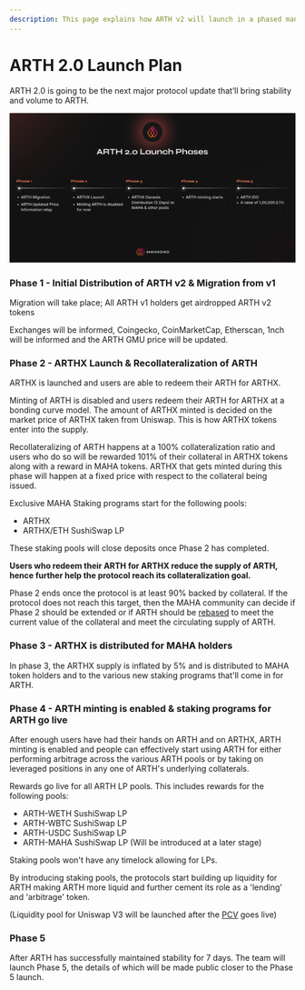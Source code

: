 ```yaml
---
description: This page explains how ARTH v2 will launch in a phased manner.
---
```


# ARTH 2.0 Launch Plan

ARTH 2.0 is going to be the next major protocol update that’ll bring stability and volume to ARTH.

![](.gitbook/assets/arth-2.0-launching-phases-5-.png)

### Phase 1 - Initial Distribution of ARTH v2 & Migration from v1

Migration will take place; All ARTH v1 holders get airdropped ARTH v2 tokens

Exchanges will be informed, Coingecko, CoinMarketCap, Etherscan, 1nch will be informed and the ARTH GMU price will be updated. 

### Phase 2 - ARTHX Launch & Recollateralization of ARTH

ARTHX is launched and users are able to redeem their ARTH for ARTHX.

Minting of ARTH is disabled and users redeem their ARTH for ARTHX at a bonding curve model. The amount of ARTHX minted is decided on the market price of ARTHX taken from Uniswap. This is how ARTHX tokens enter into the supply. 

Recollateralizing of ARTH happens at a 100% collateralization ratio and users who do so will be rewarded 101% of their collateral in ARTHX tokens along with a reward in MAHA tokens. ARTHX that gets minted during this phase will happen at a fixed price with respect to the collateral being issued.

Exclusive MAHA Staking programs start for the following pools:

* ARTHX
* ARTHX/ETH SushiSwap LP

These staking pools will close deposits once Phase 2 has completed.

**Users who redeem their ARTH for ARTHX reduce the supply of ARTH, hence further help the protocol reach its collateralization goal.**

Phase 2 ends once the protocol is at least 90% backed by collateral. If the protocol does not reach this target, then the MAHA community can decide if Phase 2 should be extended or if ARTH should be [rebased](arth-201/rebase-mechanism.md) to meet the current value of the collateral and meet the circulating supply of ARTH.

### Phase 3 - ARTHX is distributed for MAHA holders

In phase 3, the ARTHX supply is inflated by 5% and is distributed to MAHA token holders and to the various new staking programs that'll come in for ARTH.

### Phase 4 - ARTH minting is enabled & staking programs for ARTH go live

After enough users have had their hands on ARTH and on ARTHX, ARTH minting is enabled and people can effectively start using ARTH for either performing arbitrage across the various ARTH pools or by taking on leveraged positions in any one of ARTH's underlying collaterals.

Rewards go live for all ARTH LP pools. This includes rewards for the following pools:

* ARTH-WETH SushiSwap LP
* ARTH-WBTC SushiSwap LP
* ARTH-USDC SushiSwap LP
* ARTH-MAHA SushiSwap LP \(Will be introduced at a later stage\)

Staking pools won't have any timelock allowing for LPs.

By introducing staking pools, the protocols start building up liquidity for ARTH making ARTH more liquid and further cement its role as a 'lending' and 'arbitrage' token.

\(Liquidity pool for Uniswap V3 will be launched after the [PCV](arth-201/protocol-controlled-liquidity.md) goes live\)

### Phase 5 

After ARTH has successfully maintained stability for 7 days. The team will launch Phase 5, the details of which will be made public closer to the Phase 5 launch.

